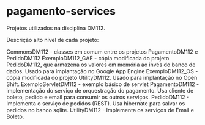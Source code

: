 # pagamento-services

Projetos utilizados na disciplina DM112.

Descrição alto nível de cada projeto:

CommonsDM112 - classes em comum entre os projetos PagamentoDM112 e PedidoDM112
ExemploDM112_GAE - cópia modificada do projeto PedidoDM112, que armazena os valores em memória ao invés do banco de dados. Usado para implantação no Google App Engine
ExemploDM112_OS - cópia modificada do projeto UtilityDM112. Usado para implantação no Open Shift.
ExemploServletDM112 - exemplo básico de servlet
PagamentoDM112 - implementação do serviço de orquestração do pagamento. Usa cliente de boleto, pedido e email para consumir os outros serviços.
PedidoDM112 - Implementa o serviço de pedidos (REST). Usa hibernate para salvar os pedidos no banco sqlite.
UtilityDM112 - Implementa os serviços de Email e Boleto.
